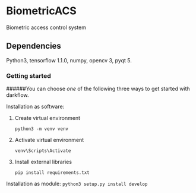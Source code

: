 # BiometricACS
Biometric access control system

## Dependencies

Python3, tensorflow 1.1.0, numpy, opencv 3, pyqt 5.

### Getting started

######You can choose _one_ of the following three ways to get started with darkflow.

Installation as software:

1.  Create virtual environment
    ```
    python3 -m venv venv
    ```
    
2. Activate virtual environment
    ```
    venv\Scripts\Activate
    ```

3. Install external libraries
    ```
    pip install requirements.txt
    ```
    
Installation as module:
    ```
    python3 setup.py install develop
    ```   